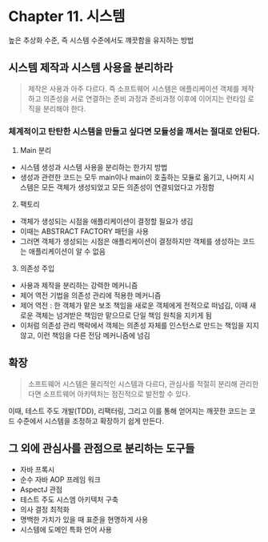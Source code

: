 # Chapter 11. 시스템
높은 추상화 수준, 즉 시스템 수준에서도 꺠끗함을 유지하는 방법

## 시스템 제작과 시스템 사용을 분리하라
>제작은 사용과 아주 다르다.
즉 소프트웨어 시스템은 애플리케이션 객체를 제작하고 의존성을 서로 연결하는 준비 과정과 준비과정 이후에 이어지는 런타임 로직을 분리해야 한다.

### 체계적이고 탄탄한 시스템을 만들고 싶다면 모듈성을 깨서는 절대로 안된다.
1. Main 분리
- 시스템 생성과 시스템 사용을 분리하는 한가지 방법
- 생성과 관련한 코드는 모두 main이나 main이 호출하는 모듈로 옮기고, 나머지 시스템은 모든 객체가 생성되었고 모든 의존성이 연결되었다고 가정함

2. 팩토리
- 객체가 생성되는 시점을 애플리케이션이 결정할 필요가 생김
- 이때는 ABSTRACT FACTORY 패턴을 사용
- 그러면 객체가 생성되는 시점은 애플리케이션이 결정하지만 객체를 생성하는 코드는 애플리케이션이 알 수 없음

3. 의존성 주입
- 사용과 제작을 분리하는 강력한 메커니즘
- 제어 역전 기법을 의존성 관리에 적용한 메커니즘
- 제어 역전 : 한 객체가 맡은 보조 책임을 새로운 객체에게 전적으로 떠넘김, 이때 새로운 객체는 넘겨받은 책임만 맡으므로 단일 책임 원칙을 지키게 됨
- 이처럼 의존성 관리 맥락에서 객체는 의존성 자체를 인스턴스로 만드는 책임을 지지 않고, 이런 책임을 다른 전담 메커니즘에 넘김

## 확장
>소프트웨어 시스템은 물리적인 시스템과 다르다, 관심사를 적절히 분리해 관리한다면 소프트웨어 아키텍처는 점진적으로 발전할 수 있다.

이때, 테스트 주도 개발(TDD), 리팩터링, 그리고 이를 통해 얻어지는 깨끗한 코드는 코드 수준에서 시스템을 조정하고 확장하기 쉽게 만든다.

## 그 외에 관심사를 관점으로 분리하는 도구들
- 자바 프록시
- 순수 자바 AOP 프레임 워크
- AspectJ 관점
- 테스트 주도 시스엠 아키텍처 구축
- 의사 결정 최적화
- 명백한 가치가 있을 때 표준을 현명하게 사용
- 시스템에 도메인 특화 언어 사용
